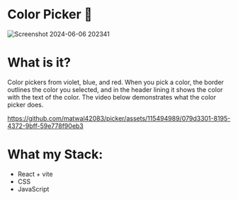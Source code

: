 # Color Picker 🎨
![Screenshot 2024-06-06 202341](https://github.com/matwal42083/picker/assets/115494989/dd9dab09-4439-4644-af43-7d35bdcf897b)
# What is it?
Color pickers from violet, blue, and red. When you pick a color, the border outlines the color
you selected, and in the header lining it shows the color with the text of the color. The video below
demonstrates what the color picker does.

https://github.com/matwal42083/picker/assets/115494989/079d3301-8195-4372-9bff-59e778f90eb3

# What my Stack:
 - React + vite
 - CSS
 - JavaScript

   
